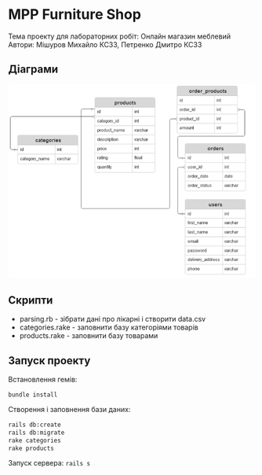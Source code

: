 # MPP Furniture Shop
Тема проекту для лабораторних робіт: Онлайн магазин меблевий  
Автори: Мішуров Михайло КС33, Петренко Дмитро КС33

## Діаграми
![ERD](diagram.png "ER-діаграма")

## Скрипти
- parsing.rb - зібрати дані про лікарні і створити data.csv  
- categories.rake - заповнити базу категоріями товарів  
- products.rake - заповнити базу товарами

## Запуск проекту
Встановлення гемів:
```
bundle install
```
Створення і заповнення бази даних:
```
rails db:create
rails db:migrate
rake categories
rake products
```
Запуск сервера:
```rails s```
